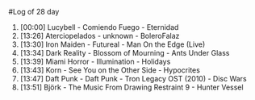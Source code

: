 #Log of 28 day

1. [00:00] Lucybell - Comiendo Fuego - Eternidad
1. [13:26] Aterciopelados - unknown - BoleroFalaz
1. [13:30] Iron Maiden - Futureal - Man On the Edge (Live)
1. [13:34] Dark Reality - Blossom of Mourning - Ants Under Glass
1. [13:39] Miami Horror - Illumination - Holidays
1. [13:43] Korn - See You on the Other Side - Hypocrites
1. [13:47] Daft Punk - Daft Punk - Tron Legacy OST (2010) - Disc Wars
1. [13:51] Björk - The Music From Drawing Restraint 9 - Hunter Vessel
